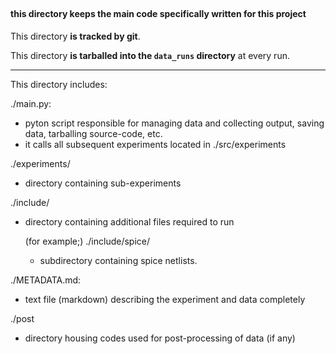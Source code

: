 ## <project-root>

#### this directory keeps the main code specifically written for this project
This directory **is tracked by git**.

This directory **is tarballed into the `data_runs` directory** at every run.

***

This directory includes:

./main.py:
- pyton script responsible for managing data and collecting output, saving data,
tarballing source-code, etc.  
- it calls all subsequent experiments located in ./src/experiments

./experiments/
- directory containing sub-experiments

./include/
- directory containing additional files required to run
   
   (for example;)
   ./include/spice/ 
   - subdirectory containing spice netlists.

./METADATA.md:
- text file (markdown) describing the experiment and data completely

./post
- directory housing codes used for post-processing of data (if any)

